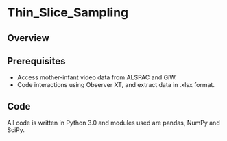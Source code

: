 # Thin_Slice_Sampling

## Overview

## Prerequisites
* Access mother-infant video data from ALSPAC and GiW. 
* Code interactions using Observer XT, and extract data in .xlsx format.

## Code
All code is written in Python 3.0 and modules used are pandas, NumPy and SciPy.
